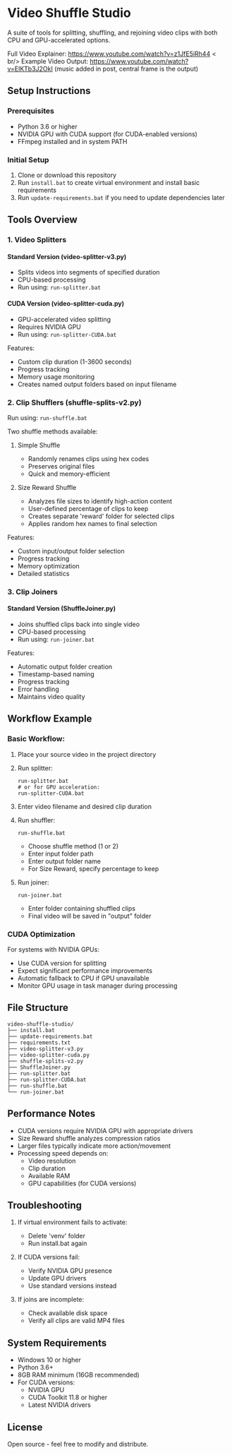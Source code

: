 # Video Shuffle Studio

A suite of tools for splitting, shuffling, and rejoining video clips with both CPU and GPU-accelerated options.

Full Video Explainer: https://www.youtube.com/watch?v=z1JfE5iRh44 < br/>
Example Video Output: https://www.youtube.com/watch?v=ElKTb3J2OkI
(music added in post, central frame is the output)

## Setup Instructions

### Prerequisites
- Python 3.6 or higher
- NVIDIA GPU with CUDA support (for CUDA-enabled versions)
- FFmpeg installed and in system PATH

### Initial Setup
1. Clone or download this repository
2. Run `install.bat` to create virtual environment and install basic requirements
3. Run `update-requirements.bat` if you need to update dependencies later

## Tools Overview

### 1. Video Splitters

#### Standard Version (video-splitter-v3.py)
- Splits videos into segments of specified duration
- CPU-based processing
- Run using: `run-splitter.bat`

#### CUDA Version (video-splitter-cuda.py)
- GPU-accelerated video splitting
- Requires NVIDIA GPU
- Run using: `run-splitter-CUDA.bat`

Features:
- Custom clip duration (1-3600 seconds)
- Progress tracking
- Memory usage monitoring
- Creates named output folders based on input filename

### 2. Clip Shufflers (shuffle-splits-v2.py)

Run using: `run-shuffle.bat`

Two shuffle methods available:
1. Simple Shuffle
   - Randomly renames clips using hex codes
   - Preserves original files
   - Quick and memory-efficient

2. Size Reward Shuffle
   - Analyzes file sizes to identify high-action content
   - User-defined percentage of clips to keep
   - Creates separate 'reward' folder for selected clips
   - Applies random hex names to final selection

Features:
- Custom input/output folder selection
- Progress tracking
- Memory optimization
- Detailed statistics

### 3. Clip Joiners

#### Standard Version (ShuffleJoiner.py)
- Joins shuffled clips back into single video
- CPU-based processing
- Run using: `run-joiner.bat`

Features:
- Automatic output folder creation
- Timestamp-based naming
- Progress tracking
- Error handling
- Maintains video quality

## Workflow Example

### Basic Workflow:
1. Place your source video in the project directory
2. Run splitter:
   ```
   run-splitter.bat
   # or for GPU acceleration:
   run-splitter-CUDA.bat
   ```
3. Enter video filename and desired clip duration

4. Run shuffler:
   ```
   run-shuffle.bat
   ```
   - Choose shuffle method (1 or 2)
   - Enter input folder path
   - Enter output folder name
   - For Size Reward, specify percentage to keep

5. Run joiner:
   ```
   run-joiner.bat
   ```
   - Enter folder containing shuffled clips
   - Final video will be saved in "output" folder

### CUDA Optimization
For systems with NVIDIA GPUs:
- Use CUDA version for splitting
- Expect significant performance improvements
- Automatic fallback to CPU if GPU unavailable
- Monitor GPU usage in task manager during processing

## File Structure
```
video-shuffle-studio/
├── install.bat
├── update-requirements.bat
├── requirements.txt
├── video-splitter-v3.py
├── video-splitter-cuda.py
├── shuffle-splits-v2.py
├── ShuffleJoiner.py
├── run-splitter.bat
├── run-splitter-CUDA.bat
├── run-shuffle.bat
└── run-joiner.bat
```

## Performance Notes
- CUDA versions require NVIDIA GPU with appropriate drivers
- Size Reward shuffle analyzes compression ratios
- Larger files typically indicate more action/movement
- Processing speed depends on:
  - Video resolution
  - Clip duration
  - Available RAM
  - GPU capabilities (for CUDA versions)

## Troubleshooting
1. If virtual environment fails to activate:
   - Delete 'venv' folder
   - Run install.bat again

2. If CUDA versions fail:
   - Verify NVIDIA GPU presence
   - Update GPU drivers
   - Use standard versions instead

3. If joins are incomplete:
   - Check available disk space
   - Verify all clips are valid MP4 files

## System Requirements
- Windows 10 or higher
- Python 3.6+
- 8GB RAM minimum (16GB recommended)
- For CUDA versions:
  - NVIDIA GPU
  - CUDA Toolkit 11.8 or higher
  - Latest NVIDIA drivers

## License
Open source - feel free to modify and distribute.
